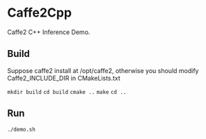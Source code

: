 # Caffe2Cpp
Caffe2 C++ Inference Demo.



Build
----

Suppose caffe2 install at /opt/caffe2, otherwise you should modify Caffe2_INCLUDE_DIR in CMakeLists.txt

`mkdir build`
`cd build`
`cmake ..`
`make`
`cd ..`



Run
----

`./demo.sh`

